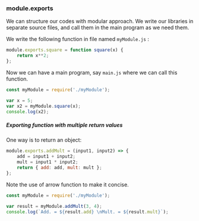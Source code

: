 ### module.exports 

We can structure our codes with modular approach. We write our libraries in separate source files, and call them in the main program as we need them. 

We write the following function in file named `myModule.js` : 
```js 
module.exports.square = function square(x) {
    return x**2; 
}; 
``` 

Now we can have a main program, say `main.js` where we can call this function. 
```js 
const myModule = require('./myModule'); 

var x = 5; 
var x2 = myModule.square(x); 
console.log(x2); 
```

##### Exporting function with multiple return values 
One way is to return an object:  
```js 
module.exports.addMult = (input1, input2) => {
    add = input1 + input2; 
    mult = input1 * input2; 
    return { add: add, mult: mult };
}; 
``` 
Note the use of arrow function to make it concise. 
```js
const myModule = require('./myModule'); 

var result = myModule.addMult(3, 4); 
console.log(`Add. = ${result.add} \nMult. = ${result.mult}`); 
```
